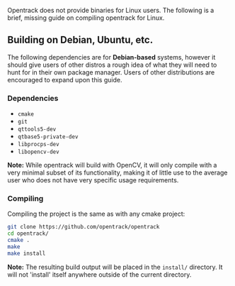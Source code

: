 Opentrack does not provide binaries for Linux users. The following is a brief, missing guide on compiling opentrack for Linux.

## Building on Debian, Ubuntu, etc.

The following dependencies are for **Debian-based** systems, however it should give users of other distros a rough idea of what they will need to hunt for in their own package manager. Users of other distributions are encouraged to expand upon this guide.

### Dependencies
* `cmake`
* `git`
* `qttools5-dev`
* `qtbase5-private-dev`
* `libprocps-dev`
* `libopencv-dev`

**Note:** While opentrack will build with OpenCV, it will only compile with a very minimal subset of its functionality, making it of little use to the average user who does not have very specific usage requirements. 

### Compiling

Compiling the project is the same as with any cmake project:

```bash
git clone https://github.com/opentrack/opentrack
cd opentrack/
cmake .
make
make install
```

**Note:** The resulting build output will be placed in the `install/` directory. It will not 'install' itself anywhere outside of the current directory.


